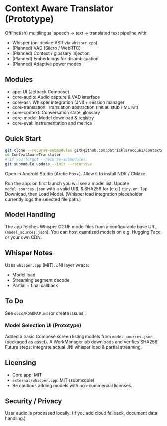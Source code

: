 # Context Aware Translator (Prototype)

Offline(ish) multilingual speech → text → translated text pipeline with:
- Whisper (on-device ASR via `whisper.cpp`)
- (Planned) VAD (Silero / WebRTC)
- (Planned) Context / glossary injection
- (Planned) Embeddings for disambiguation
- (Planned) Adaptive power modes

## Modules
- app: UI (Jetpack Compose)
- core-audio: Audio capture & VAD interface
- core-asr: Whisper integration (JNI) + session manager
- core-translation: Translation abstraction (initial: stub / ML Kit)
- core-context: Conversation state, glossary
- core-model: Model download & registry
- core-eval: Instrumentation and metrics

## Quick Start

```bash
git clone --recurse-submodules git@github.com:patricklarocque1/ContextAwareTranslator.git
cd ContextAwareTranslator
# If you forgot --recurse-submodules:
git submodule update --init --recursive
```

Open in Android Studio (Arctic Fox+). Allow it to install NDK / CMake.

Run the app: on first launch you will see a model list. Update `model_sources.json` with a valid URL & SHA256 for (e.g.) `tiny.en`. Tap Download, then Load Model. (Whisper load integration placeholder currently logs the selected file path.)

## Model Handling
The app fetches Whisper GGUF model files from a configurable base URL (`model_sources.json`). You can host quantized models on e.g. Hugging Face or your own CDN.

## Whisper Notes
Uses `whisper.cpp` (MIT). JNI layer wraps:
- Model load
- Streaming segment decode
- Partial + final callback

## To Do
See `docs/ROADMAP.md` (or create issues).

### Model Selection UI (Prototype)
Added a basic Compose screen listing models from `model_sources.json` (packaged as asset). A WorkManager job downloads and verifies SHA256. Future steps: integrate actual JNI whisper load & partial streaming.

## Licensing
- Core app: MIT
- `external/whisper.cpp`: MIT (submodule)
- Be cautious adding models with non-commercial licenses.

## Security / Privacy
User audio is processed locally. (If you add cloud fallback, document data handling.)
